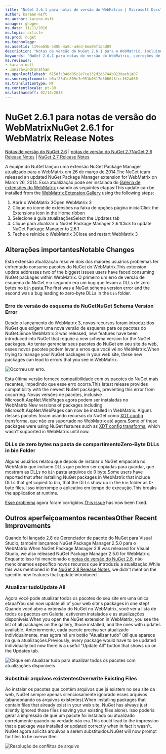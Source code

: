 ```yaml
---
title: "NuGet 2.6.1 para notas de versão do WebMatrix | Microsoft Docs"
author: karann-msft
ms.author: karann-msft
manager: ghogen
ms.date: 11/11/2016
ms.topic: article
ms.prod: nuget
ms.technology: 
ms.assetid: 119ea65b-b38b-4a8c-a4ed-6ea06f1aad09
description: "Notas de versão do NuGet 2.6.1 para o WebMatrix, incluindo correções de bugs, problemas conhecidos, recursos adicionados e DCRs."
keywords: "NuGet 2.6.1 para notas de versão do WebMatrix, correções de bugs, problemas conhecidos, adicionar recursos, DCRs"
ms.reviewer:
- karann-msft
- unniravindranathan
ms.openlocfilehash: 6150fc34dd05c2e7ce132d2d6744b823daeb1a07
ms.sourcegitcommit: b0af28d1c809c7e951b0817d306643fcc162a030
ms.translationtype: MT
ms.contentlocale: pt-BR
ms.lasthandoff: 02/14/2018
---
```

# <a name="nuget-261-for-webmatrix-release-notes"></a><span data-ttu-id="80344-104">NuGet 2.6.1 para notas de versão do WebMatrix</span><span class="sxs-lookup"><span data-stu-id="80344-104">NuGet 2.6.1 for WebMatrix Release Notes</span></span>

<span data-ttu-id="80344-105">[Notas de versão do NuGet 2.6](../release-notes/nuget-2.6.md) | [notas de versão do NuGet 2.7](../release-notes/nuget-2.7.md)</span><span class="sxs-lookup"><span data-stu-id="80344-105">[NuGet 2.6 Release Notes](../release-notes/nuget-2.6.md) | [NuGet 2.7 Release Notes](../release-notes/nuget-2.7.md)</span></span>

<span data-ttu-id="80344-106">A equipe do NuGet lançou uma extensão NuGet Package Manager atualizado para o WebMatrix em 26 de março de 2014.</span><span class="sxs-lookup"><span data-stu-id="80344-106">The NuGet team released an updated NuGet Package Manager extension for WebMatrix on March 26, 2014.</span></span>  <span data-ttu-id="80344-107">Essa atualização pode ser instalada do [Galeria de extensões do WebMatrix](http://extensions.webmatrix.com/packages/NuGetPackageManager/) usando as seguintes etapas:</span><span class="sxs-lookup"><span data-stu-id="80344-107">This update can be installed from the [WebMatrix Extension Gallery](http://extensions.webmatrix.com/packages/NuGetPackageManager/) using the following steps:</span></span>

1. <span data-ttu-id="80344-108">Abrir o WebMatrix 3</span><span class="sxs-lookup"><span data-stu-id="80344-108">Open WebMatrix 3</span></span>
2. <span data-ttu-id="80344-109">Clique no ícone de extensões na faixa de opções página inicial</span><span class="sxs-lookup"><span data-stu-id="80344-109">Click the Extensions icon in the Home ribbon</span></span>
3. <span data-ttu-id="80344-110">Selecione a guia atualizações</span><span class="sxs-lookup"><span data-stu-id="80344-110">Select the Updates tab</span></span>
4. <span data-ttu-id="80344-111">Clique para atualizar o NuGet Package Manager 2.6.1</span><span class="sxs-lookup"><span data-stu-id="80344-111">Click to update NuGet Package Manager to 2.6.1</span></span>
6. <span data-ttu-id="80344-112">Feche e reinicie o WebMatrix 3</span><span class="sxs-lookup"><span data-stu-id="80344-112">Close and restart WebMatrix 3</span></span>

## <a name="notable-changes"></a><span data-ttu-id="80344-113">Alterações importantes</span><span class="sxs-lookup"><span data-stu-id="80344-113">Notable Changes</span></span>

<span data-ttu-id="80344-114">Esta extensão atualização resolve dois dos maiores usuários problemas ter enfrentado consumo pacotes do NuGet do WebMatrix.</span><span class="sxs-lookup"><span data-stu-id="80344-114">This extension update addresses two of the biggest issues users have faced consuming NuGet packages within WebMatrix.</span></span>  <span data-ttu-id="80344-115">O primeiro um erro de versão de esquema do NuGet e o segundo era um bug que levam a DLLs de zero bytes no `bin` pasta.</span><span class="sxs-lookup"><span data-stu-id="80344-115">The first was a NuGet schema version error and the second was a bug leading to zero-byte DLLs in the `bin` folder.</span></span>

### <a name="nuget-schema-version-error"></a><span data-ttu-id="80344-116">Erro de versão do esquema do NuGet</span><span class="sxs-lookup"><span data-stu-id="80344-116">NuGet Schema Version Error</span></span>

<span data-ttu-id="80344-117">Desde o lançamento do WebMatrix 3, novos recursos foram introduzidos NuGet que exigem uma nova versão de esquema para os pacotes do NuGet.</span><span class="sxs-lookup"><span data-stu-id="80344-117">Since WebMatrix 3 was released, new features have been introduced into NuGet that require a new schema version for the NuGet packages.</span></span>  <span data-ttu-id="80344-118">Ao tentar gerenciar seus pacotes do NuGet em seu site da web, esses novos pacotes podem levar a erros que você vê no WebMatrix.</span><span class="sxs-lookup"><span data-stu-id="80344-118">When trying to manage your NuGet packages in your web site, these new packages can lead to errors that you see in WebMatrix.</span></span>

![Ocorreu um erro.](./media/NuGet-2.8/webmatrix-schema-version.png)

<span data-ttu-id="80344-122">Esta última versão fornece compatibilidade com os pacotes do NuGet mais recentes, impedindo que esse erro ocorra.</span><span class="sxs-lookup"><span data-stu-id="80344-122">This latest release provides compatibility with the newest NuGet packages, preventing this error from occurring.</span></span> <span data-ttu-id="80344-123">Novas versões de pacotes, inclusive Microsoft.AspNet.WebPages agora podem ser instaladas no WebMatrix.</span><span class="sxs-lookup"><span data-stu-id="80344-123">New versions of packages including Microsoft.AspNet.WebPages can now be installed in WebMatrix.</span></span>  <span data-ttu-id="80344-124">Alguns desses pacotes foram usando recursos do NuGet como [XDT config transforma](../release-notes/nuget-2.6.md#xdt), que não era suportado no WebMatrix até agora.</span><span class="sxs-lookup"><span data-stu-id="80344-124">Some of these packages were using NuGet features such as [XDT config transforms](../release-notes/nuget-2.6.md#xdt), which wasn't supported in WebMatrix until now.</span></span>

### <a name="zero-byte-dlls-in-bin-folder"></a><span data-ttu-id="80344-125">DLLs de zero bytes na pasta de compartimento</span><span class="sxs-lookup"><span data-stu-id="80344-125">Zero-Byte DLLs in bin Folder</span></span>

<span data-ttu-id="80344-126">Alguns usuários relatou que depois de instalar o NuGet empacota no WebMatrix que incluem DLLs que podem ser copiadas para guardar, que mostram as DLLs no `bin` pasta arquivos de 0 byte.</span><span class="sxs-lookup"><span data-stu-id="80344-126">Some users have reported that after installing NuGet packages in WebMatrix that include DLLs that get copied to bin, that the DLLs show up in the `bin` folder as 0-byte files.</span></span>  <span data-ttu-id="80344-127">Isso interrompe o aplicativo em tempo de execução.</span><span class="sxs-lookup"><span data-stu-id="80344-127">This breaks the application at runtime.</span></span>

<span data-ttu-id="80344-128">[Esse problema](https://nuget.codeplex.com/workitem/4060) agora foram corrigidos.</span><span class="sxs-lookup"><span data-stu-id="80344-128">[This issue](https://nuget.codeplex.com/workitem/4060) has now been fixed.</span></span>

## <a name="other-recent-improvements"></a><span data-ttu-id="80344-129">Outros aperfeiçoamentos recentes</span><span class="sxs-lookup"><span data-stu-id="80344-129">Other Recent Improvements</span></span>

<span data-ttu-id="80344-130">Quando foi lançado 2.8 de Gerenciador de pacote do NuGet para Visual Studio, também lançamos NuGet Package Manager 2.5.0 para o WebMatrix.</span><span class="sxs-lookup"><span data-stu-id="80344-130">When NuGet Package Manager 2.8 was released for Visual Studio, we also released NuGet Package Manager 2.5.0 for WebMatrix.</span></span>  <span data-ttu-id="80344-131">Enquanto isso foi mencionado o [notas de versão do NuGet 2.8](../release-notes/nuget-2.8.md#webmatrix-nuget-client-updates), não mencionamos específico novos recursos que introduziu a atualização.</span><span class="sxs-lookup"><span data-stu-id="80344-131">While this was mentioned in the [NuGet 2.8 Release Notes](../release-notes/nuget-2.8.md#webmatrix-nuget-client-updates), we didn't mention the specific new features that update introduced.</span></span>

### <a name="update-all"></a><span data-ttu-id="80344-132">Atualizar tudo</span><span class="sxs-lookup"><span data-stu-id="80344-132">Update All</span></span>

<span data-ttu-id="80344-133">Agora você pode atualizar todos os pacotes do seu site em uma única etapa!</span><span class="sxs-lookup"><span data-stu-id="80344-133">You can now update all of your web site's packages in one step!</span></span>  <span data-ttu-id="80344-134">Quando você abre a extensão do NuGet no WebMatrix, você ver a lista de todos os pacotes em Galeria, estiverem instalados e as atualizações disponíveis.</span><span class="sxs-lookup"><span data-stu-id="80344-134">When you open the NuGet extension in WebMatrix, you see the list of all packages on the gallery, those installed, and the ones with updates available.</span></span>  <span data-ttu-id="80344-135">Anteriormente, cada pacote precisa ser atualizado individualmente, mas agora há um botão "Atualizar tudo" útil que aparece na guia atualizações.</span><span class="sxs-lookup"><span data-stu-id="80344-135">Previously, every package would have to be updated individually but now there is a useful "Update All" button that shows up on the Updates tab.</span></span>

![Clique em Atualizar tudo para atualizar todos os pacotes com atualizações disponíveis](./media/NuGet-2.8/webmatrix-update-all.png)

### <a name="overwrite-existing-files"></a><span data-ttu-id="80344-137">Substituir arquivos existentes</span><span class="sxs-lookup"><span data-stu-id="80344-137">Overwrite Existing Files</span></span>

<span data-ttu-id="80344-138">Ao instalar os pacotes que contêm arquivos que já existem no seu site da web, NuGet sempre apenas silenciosamente ignorado esses arquivos (abandonando os arquivos existentes).</span><span class="sxs-lookup"><span data-stu-id="80344-138">When installing packages that contain files that already exist in your web site, NuGet has always just silently ignored those files (leaving your existing files alone).</span></span>  <span data-ttu-id="80344-139">Isso poderia gerar a impressão de que um pacote foi instalado ou atualizado corretamente quando na verdade não era.</span><span class="sxs-lookup"><span data-stu-id="80344-139">This could lead to the impression that a package was installed or updated correctly when in fact it wasn't.</span></span>  <span data-ttu-id="80344-140">NuGet agora solicita arquivos a serem substituídos.</span><span class="sxs-lookup"><span data-stu-id="80344-140">NuGet will now prompt for files to be overwritten.</span></span>

![Resolução de conflitos de arquivo](./media/NuGet-2.8/webmatrix-overwrite-file.png)

